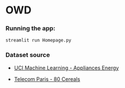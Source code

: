 # OWD

### Running the app:

```streamlit run Homepage.py```

### Dataset source

* [UCI Machine Learning - Appliances Energy](https://archive.ics.uci.edu/dataset/374/appliances+energy+prediction)

* [Telecom Paris - 80 Cereals](https://perso.telecom-paristech.fr/eagan/class/igr204/datasets)